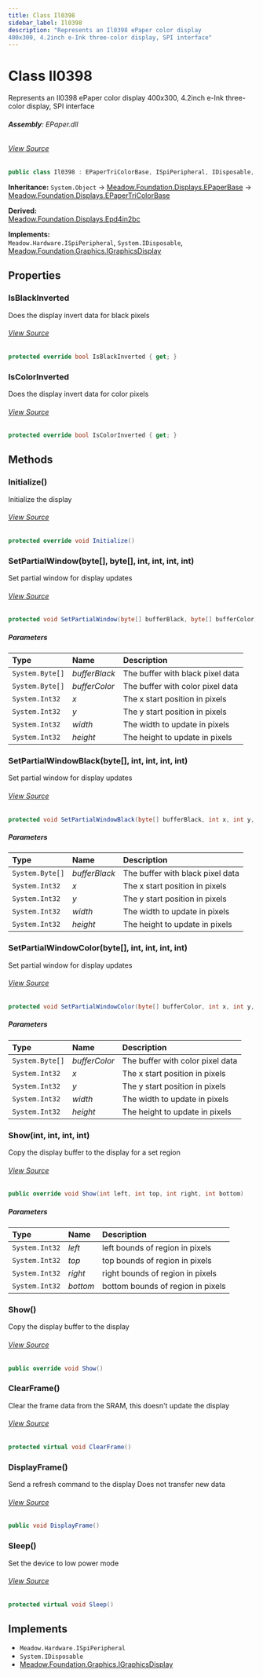 ```yaml
---
title: Class Il0398
sidebar_label: Il0398
description: "Represents an Il0398 ePaper color display
400x300, 4.2inch e-Ink three-color display, SPI interface"
---
```

# Class Il0398
Represents an Il0398 ePaper color display
400x300, 4.2inch e-Ink three-color display, SPI interface

###### **Assembly**: EPaper.dll
###### [View Source](https://github.com/WildernessLabs/Meadow.Foundation.git/blob/develop/Source/Meadow.Foundation.Peripherals/Displays.ePaper/Driver/Drivers/Il0398.cs#L9)
```csharp title="Declaration"
public class Il0398 : EPaperTriColorBase, ISpiPeripheral, IDisposable, IGraphicsDisplay
```
**Inheritance:** `System.Object` -> [Meadow.Foundation.Displays.EPaperBase](../Meadow.Foundation.Displays/EPaperBase) -> [Meadow.Foundation.Displays.EPaperTriColorBase](../Meadow.Foundation.Displays/EPaperTriColorBase)

**Derived:**  
[Meadow.Foundation.Displays.Epd4in2bc](../Meadow.Foundation.Displays/Epd4in2bc)

**Implements:**  
`Meadow.Hardware.ISpiPeripheral`, `System.IDisposable`, [Meadow.Foundation.Graphics.IGraphicsDisplay](../Meadow.Foundation.Graphics/IGraphicsDisplay)

## Properties
### IsBlackInverted
Does the display invert data for black pixels
###### [View Source](https://github.com/WildernessLabs/Meadow.Foundation.git/blob/develop/Source/Meadow.Foundation.Peripherals/Displays.ePaper/Driver/Drivers/Il0398.cs#L43)
```csharp title="Declaration"
protected override bool IsBlackInverted { get; }
```
### IsColorInverted
Does the display invert data for color pixels
###### [View Source](https://github.com/WildernessLabs/Meadow.Foundation.git/blob/develop/Source/Meadow.Foundation.Peripherals/Displays.ePaper/Driver/Drivers/Il0398.cs#L48)
```csharp title="Declaration"
protected override bool IsColorInverted { get; }
```
## Methods
### Initialize()
Initialize the display
###### [View Source](https://github.com/WildernessLabs/Meadow.Foundation.git/blob/develop/Source/Meadow.Foundation.Peripherals/Displays.ePaper/Driver/Drivers/Il0398.cs#L53)
```csharp title="Declaration"
protected override void Initialize()
```
### SetPartialWindow(byte[], byte[], int, int, int, int)
Set partial window for display updates
###### [View Source](https://github.com/WildernessLabs/Meadow.Foundation.git/blob/develop/Source/Meadow.Foundation.Peripherals/Displays.ePaper/Driver/Drivers/Il0398.cs#L82)
```csharp title="Declaration"
protected void SetPartialWindow(byte[] bufferBlack, byte[] bufferColor, int x, int y, int width, int height)
```

##### Parameters

| Type | Name | Description |
|:--- |:--- |:--- |
| `System.Byte[]` | *bufferBlack* | The buffer with black pixel data |
| `System.Byte[]` | *bufferColor* | The buffer with color pixel data |
| `System.Int32` | *x* | The x start position in pixels |
| `System.Int32` | *y* | The y start position in pixels |
| `System.Int32` | *width* | The width to update in pixels |
| `System.Int32` | *height* | The height to update in pixels |

### SetPartialWindowBlack(byte[], int, int, int, int)
Set partial window for display updates
###### [View Source](https://github.com/WildernessLabs/Meadow.Foundation.git/blob/develop/Source/Meadow.Foundation.Peripherals/Displays.ePaper/Driver/Drivers/Il0398.cs#L129)
```csharp title="Declaration"
protected void SetPartialWindowBlack(byte[] bufferBlack, int x, int y, int width, int height)
```

##### Parameters

| Type | Name | Description |
|:--- |:--- |:--- |
| `System.Byte[]` | *bufferBlack* | The buffer with black pixel data |
| `System.Int32` | *x* | The x start position in pixels |
| `System.Int32` | *y* | The y start position in pixels |
| `System.Int32` | *width* | The width to update in pixels |
| `System.Int32` | *height* | The height to update in pixels |

### SetPartialWindowColor(byte[], int, int, int, int)
Set partial window for display updates
###### [View Source](https://github.com/WildernessLabs/Meadow.Foundation.git/blob/develop/Source/Meadow.Foundation.Peripherals/Displays.ePaper/Driver/Drivers/Il0398.cs#L165)
```csharp title="Declaration"
protected void SetPartialWindowColor(byte[] bufferColor, int x, int y, int width, int height)
```

##### Parameters

| Type | Name | Description |
|:--- |:--- |:--- |
| `System.Byte[]` | *bufferColor* | The buffer with color pixel data |
| `System.Int32` | *x* | The x start position in pixels |
| `System.Int32` | *y* | The y start position in pixels |
| `System.Int32` | *width* | The width to update in pixels |
| `System.Int32` | *height* | The height to update in pixels |

### Show(int, int, int, int)
Copy the display buffer to the display for a set region
###### [View Source](https://github.com/WildernessLabs/Meadow.Foundation.git/blob/develop/Source/Meadow.Foundation.Peripherals/Displays.ePaper/Driver/Drivers/Il0398.cs#L200)
```csharp title="Declaration"
public override void Show(int left, int top, int right, int bottom)
```

##### Parameters

| Type | Name | Description |
|:--- |:--- |:--- |
| `System.Int32` | *left* | left bounds of region in pixels |
| `System.Int32` | *top* | top bounds of region in pixels |
| `System.Int32` | *right* | right bounds of region in pixels |
| `System.Int32` | *bottom* | bottom bounds of region in pixels |

### Show()
Copy the display buffer to the display
###### [View Source](https://github.com/WildernessLabs/Meadow.Foundation.git/blob/develop/Source/Meadow.Foundation.Peripherals/Displays.ePaper/Driver/Drivers/Il0398.cs#L211)
```csharp title="Declaration"
public override void Show()
```
### ClearFrame()
Clear the frame data from the SRAM, this doesn't update the display
###### [View Source](https://github.com/WildernessLabs/Meadow.Foundation.git/blob/develop/Source/Meadow.Foundation.Peripherals/Displays.ePaper/Driver/Drivers/Il0398.cs#L219)
```csharp title="Declaration"
protected virtual void ClearFrame()
```
### DisplayFrame()
Send a refresh command to the display 
Does not transfer new data
###### [View Source](https://github.com/WildernessLabs/Meadow.Foundation.git/blob/develop/Source/Meadow.Foundation.Peripherals/Displays.ePaper/Driver/Drivers/Il0398.cs#L268)
```csharp title="Declaration"
public void DisplayFrame()
```
### Sleep()
Set the device to low power mode
###### [View Source](https://github.com/WildernessLabs/Meadow.Foundation.git/blob/develop/Source/Meadow.Foundation.Peripherals/Displays.ePaper/Driver/Drivers/Il0398.cs#L277)
```csharp title="Declaration"
protected virtual void Sleep()
```

## Implements

* `Meadow.Hardware.ISpiPeripheral`
* `System.IDisposable`
* [Meadow.Foundation.Graphics.IGraphicsDisplay](../Meadow.Foundation.Graphics/IGraphicsDisplay)
